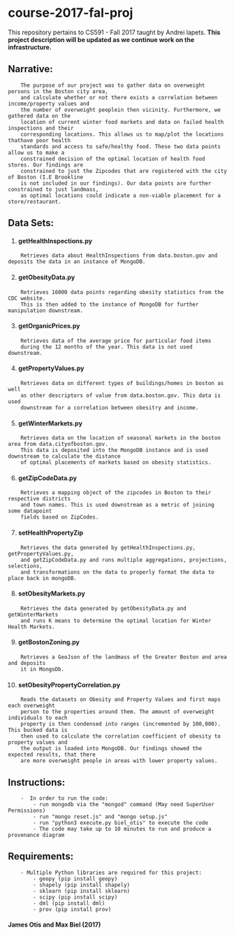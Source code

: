 # course-2017-fal-proj

This repository pertains to CS591 - Fall 2017 taught by Andrei lapets.
**This project description will be updated as we continue work on the infrastructure.**

## Narrative:
```
    The purpose of our project was to gather data on overweight persons in the Boston city area,
    and calculate whether or not there exists a correlation between income/property values and 
    the number of overweight peoplein then vicinity. Furthermore, we gathered data on the 
    location of current winter food markets and data on failed health inspections and their 
    corresponding locations. This allows us to map/plot the locations thathave poor health 
    standards and access to safe/healthy food. These two data points allow us to make a 
    constrained decision of the optimal location of health food stores. Our findings are 
    constrained to just the Zipcodes that are registered with the city of Boston (I.E Brookline 
    is not included in our findings). Our data points are further constrained to just landmass, 
    as optimal locations could indicate a non-viable placement for a store/restaurant.
```


## Data Sets:

1. #### getHealthInspections.py 
```
    Retrieves data about HealthInspections from data.boston.gov and deposits the data in an instance of MongoDB.
```
2. #### getObesityData.py 
```
    Retrieves 16000 data points regarding obesity statistics from the CDC website.
    This is then added to the instance of MongoDB for further manipulation downstream.
```
3. #### getOrganicPrices.py 
```
    Retrieves data of the average price for particular food items
    during the 12 months of the year. This data is not used downstream.
```
4. #### getPropertyValues.py 
```
    Retrieves data on different types of buildings/homes in boston as well
    as other descriptors of value from data.boston.gov. This data is used
    downstream for a correlation between obesitry and income.
```
5. #### getWinterMarkets.py
```
    Retrieves data on the location of seasonal markets in the boston area from data.cityofboston.gov.
    This data is deposited into the MongoDB instance and is used downstream to calculate the distance 
    of optimal placements of markets based on obesity statistics.
```
6. #### getZipCodeData.py
```
    Retrieves a mapping object of the zipcodes in Boston to their respective districts 
    and town names. This is used downstream as a metric of joining some datapoint 
    fields based on ZipCodes.
```
7. #### setHealthPropertyZip
```
    Retrieves the data generated by getHealthInspections.py, getPropertyValues.py, 
    and getZipCodeData.py and runs multiple aggregations, projections, selections, 
    and transformations on the data to properly format the data to place back in mongoDB.
```
8. #### setObesityMarkets.py 
```
    Retrieves the data generated by getObesityData.py and getWinterMarkets
    and runs K means to determine the optimal location for Winter Health Markets.
```
9. #### getBostonZoning.py
```
    Retrieves a GeoJson of the landmass of the Greater Boston and area and deposits
    it in MongoDb.
```

10. #### setObesityPropertyCorrelation.py
```
    Reads the datasets on Obesity and Property Values and first maps each overweight 
    person to the properties around them. The amount of overweight individuals to each 
    property is then condensed into ranges (incremented by 100,000). This bucked data is 
    then used to calculate the correlation coefficient of obesity to property values and 
    the output is loaded into MongoDB. Our findings showed the expected results, that there 
    are more overweight people in areas with lower property values.
```

## Instructions:
```
    -  In order to run the code:
        - run mongodb via the "mongod" command (May need SuperUser Permissions)
        - run "mongo reset.js" and "mongo setup.js"
        - run "python3 execute.py biel_otis" to execute the code
        - The code may take up to 10 minutes to run and produce a provenance diagram
```

## Requirements:
```
    - Multiple Python libraries are required for this project:
        - geopy (pip install geopy)
        - shapely (pip install shapely)
        - sklearn (pip install sklearn)
        - scipy (pip install scipy)
        - dml (pip install dml)
        - prov (pip install prov)
```

#### James Otis and Max Biel (2017)

